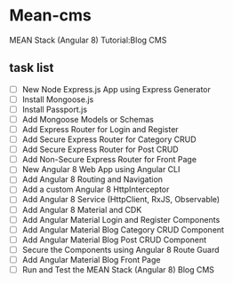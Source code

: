 # Mean-cms
MEAN Stack (Angular 8) Tutorial:Blog CMS
## task list
* [ ] New Node Express.js App using Express Generator
* [ ] Install Mongoose.js
* [ ] Install Passport.js
* [ ] Add Mongoose Models or Schemas
* [ ] Add Express Router for Login and Register
* [ ] Add Secure Express Router for Category CRUD
* [ ] Add Secure Express Router for Post CRUD
* [ ] Add Non-Secure Express Router for Front Page
* [ ] New Angular 8 Web App using Angular CLI
* [ ] Add Angular 8 Routing and Navigation
* [ ] Add a custom Angular 8 HttpInterceptor
* [ ] Add Angular 8 Service (HttpClient, RxJS, Observable)
* [ ] Add Angular 8 Material and CDK
* [ ] Add Angular Material Login and Register Components
* [ ] Add Angular Material Blog Category CRUD Component
* [ ] Add Angular Material Blog Post CRUD Component
* [ ] Secure the Components using Angular 8 Route Guard
* [ ] Add Angular Material Blog Front Page
* [ ] Run and Test the MEAN Stack (Angular 8) Blog CMS
